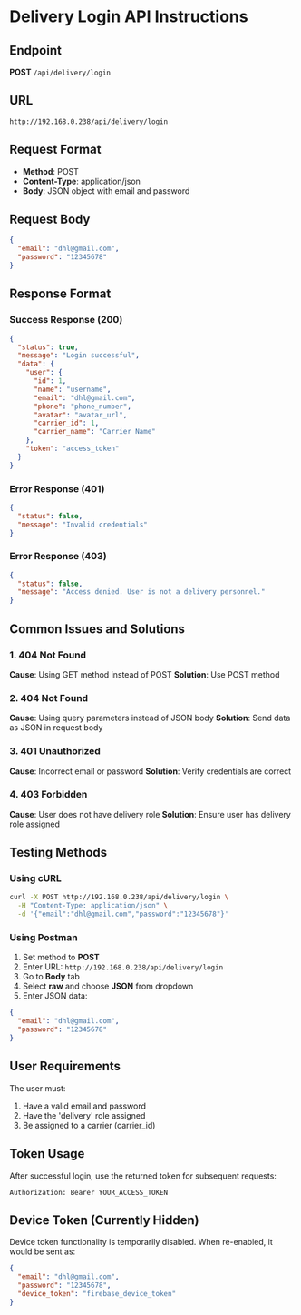 # Delivery Login API Instructions

## Endpoint
**POST** `/api/delivery/login`

## URL
```
http://192.168.0.238/api/delivery/login
```

## Request Format
- **Method**: POST
- **Content-Type**: application/json
- **Body**: JSON object with email and password

## Request Body
```json
{
  "email": "dhl@gmail.com",
  "password": "12345678"
}
```

## Response Format
### Success Response (200)
```json
{
  "status": true,
  "message": "Login successful",
  "data": {
    "user": {
      "id": 1,
      "name": "username",
      "email": "dhl@gmail.com",
      "phone": "phone_number",
      "avatar": "avatar_url",
      "carrier_id": 1,
      "carrier_name": "Carrier Name"
    },
    "token": "access_token"
  }
}
```

### Error Response (401)
```json
{
  "status": false,
  "message": "Invalid credentials"
}
```

### Error Response (403)
```json
{
  "status": false,
  "message": "Access denied. User is not a delivery personnel."
}
```

## Common Issues and Solutions

### 1. 404 Not Found
**Cause**: Using GET method instead of POST
**Solution**: Use POST method

### 2. 404 Not Found
**Cause**: Using query parameters instead of JSON body
**Solution**: Send data as JSON in request body

### 3. 401 Unauthorized
**Cause**: Incorrect email or password
**Solution**: Verify credentials are correct

### 4. 403 Forbidden
**Cause**: User does not have delivery role
**Solution**: Ensure user has delivery role assigned

## Testing Methods

### Using cURL
```bash
curl -X POST http://192.168.0.238/api/delivery/login \
  -H "Content-Type: application/json" \
  -d '{"email":"dhl@gmail.com","password":"12345678"}'
```

### Using Postman
1. Set method to **POST**
2. Enter URL: `http://192.168.0.238/api/delivery/login`
3. Go to **Body** tab
4. Select **raw** and choose **JSON** from dropdown
5. Enter JSON data:
```json
{
  "email": "dhl@gmail.com",
  "password": "12345678"
}
```

## User Requirements
The user must:
1. Have a valid email and password
2. Have the 'delivery' role assigned
3. Be assigned to a carrier (carrier_id)

## Token Usage
After successful login, use the returned token for subsequent requests:
```
Authorization: Bearer YOUR_ACCESS_TOKEN
```

## Device Token (Currently Hidden)
Device token functionality is temporarily disabled. When re-enabled, it would be sent as:
```json
{
  "email": "dhl@gmail.com",
  "password": "12345678",
  "device_token": "firebase_device_token"
}
```
